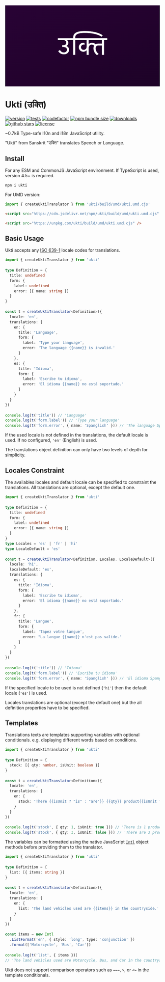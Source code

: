 ![](https://github.com/romelperez/ukti/raw/main/ukti.png)

# Ukti (उक्ति)

[![version](https://img.shields.io/npm/v/ukti)](https://npmjs.org/package/ukti)
[![tests](https://github.com/romelperez/ukti/workflows/tests/badge.svg)](https://github.com/romelperez/ukti/actions)
[![codefactor](https://www.codefactor.io/repository/github/romelperez/ukti/badge)](https://www.codefactor.io/repository/github/romelperez/ukti)
[![npm bundle size](https://img.shields.io/bundlephobia/minzip/ukti.svg)](https://bundlephobia.com/package/ukti)
[![downloads](https://img.shields.io/npm/dm/ukti.svg)](https://npmjs.org/package/ukti)
[![github stars](https://img.shields.io/github/stars/romelperez/ukti.svg?style=social&label=stars)](https://github.com/romelperez/ukti)
[![license](https://img.shields.io/github/license/romelperez/ukti.svg)](https://github.com/romelperez/ukti/blob/main/LICENSE)

~0.7kB Type-safe l10n and i18n JavaScript utility.

"Ukti" from Sanskrit "उक्ति" translates Speech or Language.

## Install

For any ESM and CommonJS JavaScript environment. If TypeScript is used, version 4.5+ is required.

```bash
npm i ukti
```

For UMD version:

```ts
import { createUktiTranslator } from 'ukti/build/umd/ukti.umd.cjs'
```

```html
<script src="https://cdn.jsdelivr.net/npm/ukti/build/umd/ukti.umd.cjs" />
```

```html
<script src="https://unpkg.com/ukti/build/umd/ukti.umd.cjs" />
```

## Basic Usage

Ukti accepts any [ISO 639-1](https://en.wikipedia.org/wiki/List_of_ISO_639-1_codes)
locale codes for translations.

```ts
import { createUktiTranslator } from 'ukti'

type Definition = {
  title: undefined
  form: {
    label: undefined
    error: [{ name: string }]
  }
}

const t = createUktiTranslator<Definition>({
  locale: 'en',
  translations: {
    en: {
      title: 'Language',
      form: {
        label: 'Type your language',
        error: 'The language {{name}} is invalid.'
      }
    },
    es: {
      title: 'Idioma',
      form: {
        label: 'Escribe tu idioma',
        error: 'El idioma {{name}} no está soportado.'
      }
    }
  }
})

console.log(t('title')) // 'Language'
console.log(t('form.label')) // 'Type your language'
console.log(t('form.error', { name: 'Spanglish' })) // 'The language Spanglish is invalid.'
```

If the used locale is not defined in the translations, the default locale is used.
If no configured, `'en'` (English) is used.

The translations object definition can only have two levels of depth for simplicity.

## Locales Constraint

The availables locales and default locale can be specified to constraint the translations.
All translations are optional, except the default one.

```ts
import { createUktiTranslator } from 'ukti'

type Definition = {
  title: undefined
  form: {
    label: undefined
    error: [{ name: string }]
  }
}
type Locales = 'es' | 'fr' | 'hi'
type LocaleDefault = 'es'

const t = createUktiTranslator<Definition, Locales, LocaleDefault>({
  locale: 'hi',
  localeDefault: 'es',
  translations: {
    es: {
      title: 'Idioma',
      form: {
        label: 'Escribe tu idioma',
        error: 'El idioma {{name}} no está soportado.'
      }
    },
    fr: {
      title: 'Langue',
      form: {
        label: 'Tapez votre langue',
        error: "La langue {{name}} n'est pas valide."
      }
    }
  }
})

console.log(t('title')) // 'Idioma'
console.log(t('form.label')) // 'Escribe tu idioma'
console.log(t('form.error', { name: 'Spanglish' })) // 'El idioma Spanglish no está soportado.'
```

If the specified locale to be used is not defined (`'hi'`) then the default
locale (`'es'`) is used.

Locales translations are optional (except the default one) but the all definition
properties have to be specified.

## Templates

Translations texts are templates supporting variables with optional conditionals.
e.g. displaying different words based on conditions.

```ts
import { createUktiTranslator } from 'ukti'

type Definition = {
  stock: [{ qty: number, isUnit: boolean }]
}

const t = createUktiTranslator<Definition>({
  locale: 'en',
  translations: {
    en: {
      stock: 'There {{isUnit ? "is" : "are"}} {{qty}} product{{isUnit ? "" : "s"}} available'
    }
  }
})

console.log(t('stock', { qty: 1, isUnit: true })) // 'There is 1 product available'
console.log(t('stock', { qty: 3, isUnit: false })) // 'There are 3 products available'
```

The variables can be formatted using the native JavaScript [`Intl`](https://developer.mozilla.org/en-US/docs/Web/JavaScript/Reference/Global_Objects/Intl)
object methods before providing them to the translator.

```ts
import { createUktiTranslator } from 'ukti'

type Definition = {
  list: [{ items: string }]
}

const t = createUktiTranslator<Definition>({
  locale: 'en',
  translations: {
    en: {
      list: 'The land vehicles used are {{items}} in the countryside.'
    }
  }
})

const items = new Intl
  .ListFormat('en', { style: 'long', type: 'conjunction' })
  .format(['Motorcycle', 'Bus', 'Car'])

console.log(t('list', { items }))
// 'The land vehicles used are Motorcycle, Bus, and Car in the countryside.'
```

Ukti does not support comparison operators such as `===`, `>`, or `<=` in the
template conditionals.
